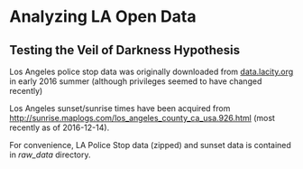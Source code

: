 # Analyzing LA Open Data
## Testing the Veil of Darkness Hypothesis

Los Angeles police stop data was originally downloaded from [data.lacity.org](https://data.lacity.org/A-Safe-City/Stop-Data-Open-Data-2015) in early 2016 summer (although privileges seemed to have changed recently)

Los Angeles sunset/sunrise times have been acquired from http://sunrise.maplogs.com/los_angeles_county_ca_usa.926.html (most recently as of 2016-12-14).

For convenience, LA Police Stop data (zipped) and sunset data is contained in *raw_data* directory.
